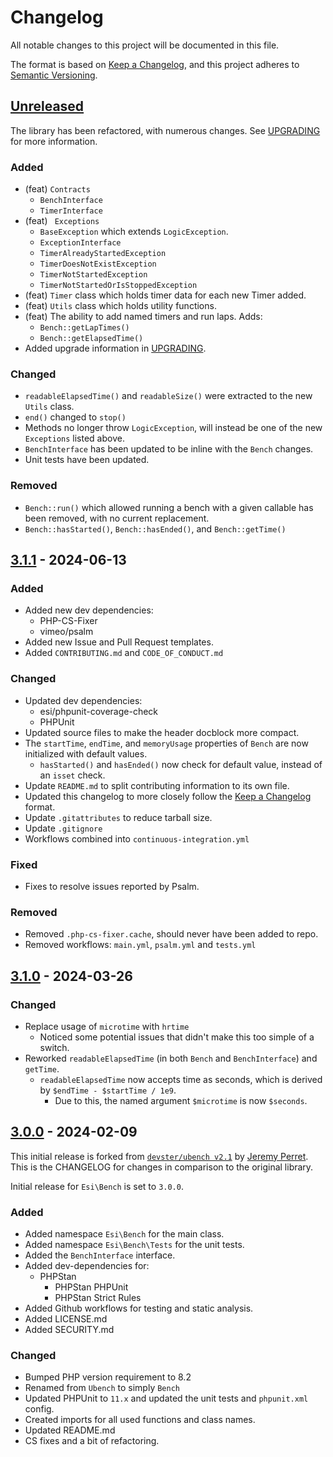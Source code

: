 # Changelog

All notable changes to this project will be documented in this file.

The format is based on [Keep a Changelog](https://keepachangelog.com/en/1.1.0/),
and this project adheres to [Semantic Versioning](https://semver.org/spec/v2.0.0.html).

## [Unreleased]

The library has been refactored, with numerous changes. See [UPGRADING](/.UPGRADING.md) for more information.

### Added

  * (feat) `Contracts`
    * `BenchInterface`
    * `TimerInterface`
  * (feat) ` Exceptions`
    * `BaseException` which extends `LogicException`.
    * `ExceptionInterface`
    * `TimerAlreadyStartedException`
    * `TimerDoesNotExistException`
    * `TimerNotStartedException`
    * `TimerNotStartedOrIsStoppedException`
  * (feat) `Timer` class which holds timer data for each new Timer added.
  * (feat) `Utils` class which holds utility functions.
  * (feat) The ability to add named timers and run laps. Adds:
    * `Bench::getLapTimes()`
    * `Bench::getElapsedTime()`
  * Added upgrade information in [UPGRADING](./UPGRADING.md).

### Changed

  * `readableElapsedTime()` and `readableSize()` were extracted to the new `Utils` class.
  * `end()` changed to `stop()`
  * Methods no longer throw `LogicException`, will instead be one of the new `Exceptions` listed above.
  * `BenchInterface` has been updated to be inline with the `Bench` changes.
  * Unit tests have been updated.

### Removed

  * `Bench::run()` which allowed running a bench with a given callable has been removed, with no current replacement.
  * `Bench::hasStarted()`, `Bench::hasEnded()`, and `Bench::getTime()`


## [3.1.1] - 2024-06-13

### Added

  * Added new dev dependencies:
    * PHP-CS-Fixer
    * vimeo/psalm
  * Added new Issue and Pull Request templates.
  * Added `CONTRIBUTING.md` and `CODE_OF_CONDUCT.md`

### Changed

  * Updated dev dependencies:
    * esi/phpunit-coverage-check
    * PHPUnit
  * Updated source files to make the header docblock more compact.
  * The `startTime`, `endTime`, and `memoryUsage` properties of `Bench` are now initialized with default values.
    * `hasStarted()` and `hasEnded()` now check for default value, instead of an `isset` check.
  * Update `README.md` to split contributing information to its own file.
  * Updated this changelog to more closely follow the [Keep a Changelog](https://keepachangelog.com/en/1.1.0/) format.
  * Update `.gitattributes` to reduce tarball size.
  * Update `.gitignore`
  * Workflows combined into `continuous-integration.yml`

### Fixed

  * Fixes to resolve issues reported by Psalm.

### Removed

  * Removed `.php-cs-fixer.cache`, should never have been added to repo.
  * Removed workflows: `main.yml`, `psalm.yml` and `tests.yml`


## [3.1.0] - 2024-03-26

### Changed

  * Replace usage of `microtime` with `hrtime`
    * Noticed some potential issues that didn't make this too simple of a switch.
  * Reworked `readableElapsedTime` (in both `Bench` and `BenchInterface`) and `getTime`.
    * `readableElapsedTime` now accepts time as seconds, which is derived by `$endTime - $startTime / 1e9`.
      * Due to this, the named argument `$microtime` is now `$seconds`.


## [3.0.0] - 2024-02-09

This initial release is forked from [`devster/ubench v2.1`](https://github.com/devster/ubench) by [Jeremy Perret](https://github.com/devster).
This is the CHANGELOG for changes in comparison to the original library.

Initial release for `Esi\Bench` is set to `3.0.0`.

### Added

  * Added namespace `Esi\Bench` for the main class.
  * Added namespace `Esi\Bench\Tests` for the unit tests.
  * Added the `BenchInterface` interface.
  * Added dev-dependencies for:
    * PHPStan
      * PHPStan PHPUnit
      * PHPStan Strict Rules
  * Added Github workflows for testing and static analysis.
  * Added LICENSE.md
  * Added SECURITY.md

### Changed

  * Bumped PHP version requirement to 8.2
  * Renamed from `Ubench` to simply `Bench`
  * Updated PHPUnit to `11.x` and updated the unit tests and `phpunit.xml` config.
  * Created imports for all used functions and class names.
  * Updated README.md
  * CS fixes and a bit of refactoring.

[unreleased]: https://github.com/ericsizemore/bench/tree/4.x-dev
[3.1.1]: https://github.com/ericsizemore/bench/releases/tag/v3.1.1
[3.1.0]: https://github.com/ericsizemore/bench/releases/tag/v3.1.0
[3.0.0]: https://github.com/ericsizemore/bench/releases/tag/v3.0.0
